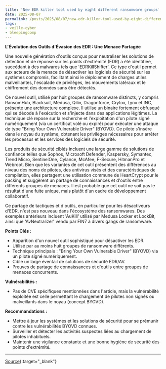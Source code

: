 ```yaml
---
title: 'New EDR killer tool used by eight different ransomware groups'
date: 2025-08-07
permalink: /posts/2025/08/07/new-edr-killer-tool-used-by-eight-different-ransomware-groups/
tags:
- veille-cyber
- bleepingcomp
---
```

**L'Évolution des Outils d'Évasion des EDR : Une Menace Partagée**

Une nouvelle génération d'outils conçus pour neutraliser les solutions de détection et de réponse sur les points d'extrémité (EDR) a été identifiée, succédant à des malwares tels que 'EDRKillShifter'. Ce type d'outil permet aux acteurs de la menace de désactiver les logiciels de sécurité sur les systèmes compromis, facilitant ainsi le déploiement de charges utiles malveillantes, l'escalade de privilèges, les mouvements latéraux et le chiffrement des données sans être détectés.

Ce nouvel outil, utilisé par huit groupes de ransomware distincts, y compris RansomHub, Blacksuit, Medusa, Qilin, Dragonforce, Crytox, Lynx et INC, présente une architecture complexe. Il utilise un binaire fortement obfusqué qui se décode à l'exécution et s'injecte dans des applications légitimes. La technique clé repose sur la recherche et l'exploitation d'un pilote signé numériquement (via un certificat volé ou expiré) pour exécuter une attaque de type "Bring Your Own Vulnerable Driver" (BYOVD). Ce pilote s'insère dans le noyau du système, obtenant les privilèges nécessaires pour arrêter les processus et les services des logiciels de sécurité.

Les produits de sécurité ciblés incluent une large gamme de solutions de confiance telles que Sophos, Microsoft Defender, Kaspersky, Symantec, Trend Micro, SentinelOne, Cylance, McAfee, F-Secure, HitmanPro et Webroot. Bien que les variantes de cet outil présentent des différences au niveau des noms de pilotes, des antivirus visés et des caractéristiques de compilation, elles partagent une utilisation commune de HeartCrypt pour le packing et suggèrent un partage de connaissances et d'outils entre différents groupes de menaces. Il est probable que cet outil ne soit pas le résultat d'une fuite unique, mais plutôt d'un cadre de développement collaboratif.

Ce partage de tactiques et d'outils, en particulier pour les désactiveurs d'EDR, n'est pas nouveau dans l'écosystème des ransomwares. Des exemples antérieurs incluent 'AuKill' utilisé par Medusa Locker et LockBit, ainsi que 'AvNeutralizer' vendu par FIN7 à divers gangs de ransomware.

**Points Clés :**

*   Apparition d'un nouvel outil sophistiqué pour désactiver les EDR.
*   Utilisé par au moins huit groupes de ransomware différents.
*   Technique principale : "Bring Your Own Vulnerable Driver" (BYOVD) via un pilote signé numériquement.
*   Cible un large éventail de solutions de sécurité EDR/AV.
*   Preuves de partage de connaissances et d'outils entre groupes de menaces concurrents.

**Vulnérabilités :**

*   Pas de CVE spécifiques mentionnées dans l'article, mais la vulnérabilité exploitée est celle permettant le chargement de pilotes non signés ou malveillants dans le noyau (concept BYOVD).

**Recommandations :**

*   Mettre à jour les systèmes et les solutions de sécurité pour se prémunir contre les vulnérabilités BYOVD connues.
*   Surveiller et détecter les activités suspectes liées au chargement de pilotes inhabituels.
*   Maintenir une vigilance constante et une bonne hygiène de sécurité des points d'extrémité.

---
[Source](https://www.bleepingcomputer.com/news/security/new-edr-killer-tool-used-by-eight-different-ransomware-groups/){:target="_blank"}
